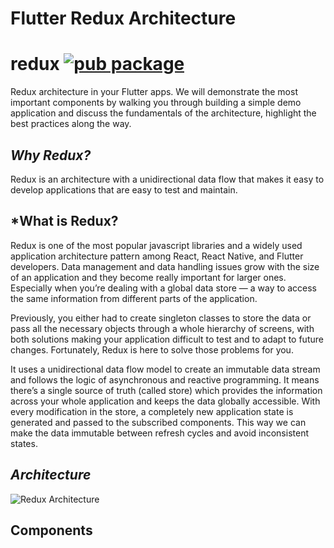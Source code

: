 # Flutter Redux Architecture 


# redux [![pub package](https://img.shields.io/pub/v/provider.svg)](https://pub.dev/packages/redux)

Redux architecture in your Flutter apps. We will demonstrate the most important components by walking you through building a simple demo application and discuss the fundamentals of the architecture, highlight the best practices along the way.

## *Why Redux?*
Redux is an architecture with a unidirectional data flow that makes it easy to develop applications that are easy to test and maintain.


## *What is Redux?


Redux is one of the most popular javascript libraries and a widely used application architecture pattern among React, React Native, and Flutter developers. Data management and data handling issues grow with the size of an application and they become really important for larger ones. Especially when you’re dealing with a global data store — a way to access the same information from different parts of the application.


Previously, you either had to create singleton classes to store the data or pass all the necessary objects through a whole hierarchy of screens, with both solutions making your application difficult to test and to adapt to future changes. Fortunately, Redux is here to solve those problems for you.


It uses a unidirectional data flow model to create an immutable data stream and follows the logic of asynchronous and reactive programming. It means there’s a single source of truth (called store) which provides the information across your whole application and keeps the data globally accessible. With every modification in the store, a completely new application state is generated and passed to the subscribed components. This way we can make the data immutable between refresh cycles and avoid inconsistent states.



## *Architecture*


<img src="https://blog.novoda.com/content/images/2018/03/redux-architecture-overview-middleware.png" alt="Redux Architecture" />

## Components


